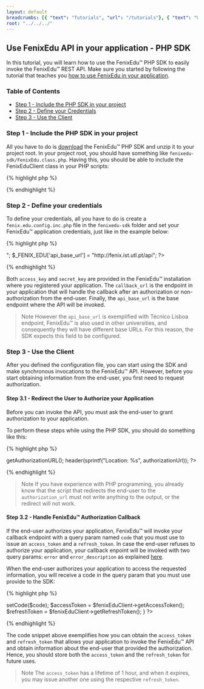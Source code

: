 ```yaml
---
layout: default
breadcrumbs: [{ "text": "Tutorials", "url": "/tutorials"}, { "text": "Use FenixEdu API in your application", "url": "/tutorials/use-fenixedu-api-in-your-application" }, { "text": "PHP SDK", "url": "/tutorials/use-fenixedu-api-in-your-application/php-sdk" }]
root: "../../../"
---
```


## Use FenixEdu API in your application - PHP SDK

In this tutorial, you will learn how to use the FenixEdu™ PHP SDK to easily invoke the FenixEdu™ REST API. Make sure you started by following the tutorial that teaches you [how to use FenixEdu in your application][use-fenix-edu-in-your-application-tutorial].

### Table of Contents
* [Step 1 - Include the PHP SDK in your project](#step_1__include_the_php_sdk_in_your_project)
* [Step 2 - Define your Credentials](#step_2__define_your_credentials)
* [Step 3 - Use the Client](#step_3__use_the_client)

### Step 1 - Include the PHP SDK in your project

All you have to do is [download][FenixEduPHPSDK] the FenixEdu™ PHP SDK and unzip it to your project root. In your project root, you should have something like ```fenixedu-sdk/FenixEdu.class.php```. Having this, you should be able to include the FenixEduClient class in your PHP scripts:

{% highlight php %}
<?php
  require_once("fenixedu-sdk/FenixEduClient.class.php")
?>
{% endhighlight %}


### Step 2 - Define your credentials

To define your credentials, all you have to do is create a ```fenix.edu.config.inc.php``` file in the ```fenixedu-sdk``` folder and set your FenixEdu™ application credentials, just like in the example below:

{% highlight php %}
<?php
  $_FENIX_EDU['access_key']   = "123524412";
  $_FENIX_EDU['secret_key']   = "HhU3BB3hJ9h3n2Bhsz";
  $_FENIX_EDU['callback_url'] = "http://<your_application_callback_url>";
  $_FENIX_EDU['api_base_url'] = "http://fenix.ist.utl.pt/api";
?>
{% endhighlight %}

Both ```access_key``` and ```secret_key``` are provided in the FenixEdu™ installation where you registered your application. The ```callback_url``` is the endpoint in your application that will handle the callback after an authorization or non-authorization from the end-user. Finally, the ```api_base_url``` is the base endpoint where the API will be invoked.

> <span>Note</span>
> However the ```api_base_url``` is exemplified with Técnico Lisboa endpoint, FenixEdu™ is also used in other universities, and consequently they will have different base URLs. For this reason, the SDK expects this field to be configured.

### Step 3 - Use the Client

After you defined the configuration file, you can start using the SDK and make synchronous invocations to the FenixEdu™ API. However, before you start obtaining information from the end-user, you first need to request authorization.

#### Step 3.1 - Redirect the User to Authorize your Application

Before you can invoke the API, you must ask the end-user to grant authorization to your application. 

To perform these steps while using the PHP SDK, you should do something like this:

{% highlight php %}
<?php
  require_once("fenixedu-sdk/FenixEduClient.class.php")

  $fenixEduClient = FenixEduClient::getSingleton();
  $authorizationUrl = $fenixEduClient->getAuthorizationURL();

  header(sprintf("Location: %s", authorizationUrl));
?>
{% endhighlight %}

> <span>Note</span>
> If you have experience with PHP programming, you already know that the script that redirects the end-user to the ```authorization_url``` must not write anything to the output, or the redirect will not work.

#### Step 3.2 - Handle FenixEdu™ Authorization Callback

If the end-user authorizes your application, FenixEdu™ will invoke your callback endpoint with a query param named ```code``` that you must use to issue an ```access_token``` and a ```refresh_token```. In case the end-user refuses to authorize your application, your callback enpoint will be invoked with two query params: ```error``` and ```error_description``` as explained [here][RequestUserPermissionPage].

When the end-user authorizes your application to access the requested information, you will receive a code in the query param that you must use provide to the SDK:

{% highlight php %}
<?php

  if(isset($_GET['error'])) {
    // The end-user refused to give your application authorization.
  } else if(isset($_GET['code'])) {
    $code = $_GET['code'];
    $fenixEduClient = FenixEduClient::getSingleton();
    $fenixEduClient->setCode($code);
    $accessToken = $fenixEduClient->getAccessToken();
    $refreshToken = $fenixEduClient->getRefreshToken();
  }

?>
{% endhighlight %}

The code snippet above exemplifies how you can obtain the ```access_token``` and ```refresh_token``` that allows your application to invoke the FenixEdu™ API and obtain information about the end-user that provided the authorization. Hence, you should store both the ```access_token``` and the ```refresh_token``` for future uses.

> <span>Note</span> 
> The ```access_token``` has a lifetime of 1 hour, and when it expires, you may issue another one using the respective ```refresh_token```.


[use-fenix-edu-in-your-application-tutorial]: /dev/tutorials/use-fenixedu-api-in-your-application
[RequestUserPermissionPage]: /dev/tutorials/use-fenixedu-api-in-your-application/#step_22__request_the_user_permission
[FenixEduPHPSDK]: http://github.com/ist-dsi/fenixedu-php-sdk